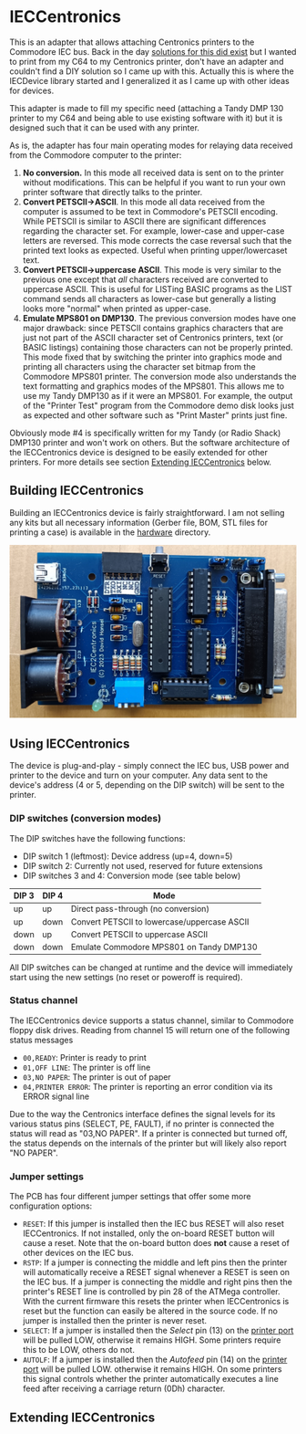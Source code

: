 # IECCentronics

This is an adapter that allows attaching Centronics printers to the Commodore IEC bus.
Back in the day [solutions for this did exist](https://www.youtube.com/watch?v=g8cB98p5IS4) but
I wanted to print from my C64 to my Centronics printer, don't have an adapter and couldn't find 
a DIY solution so I came up with this. Actually this is where the IECDevice library started and
I generalized it as I came up with other ideas for devices.

This adapter is made to fill my specific need (attaching a Tandy DMP 130 printer to my C64 and
being able to use existing software with it) but it is designed such that it can be used with
any printer.

As is, the adapter has four main operating modes for relaying data received from the Commodore 
computer to the printer:
1) **No conversion.** In this mode all received data is sent on to the printer without modifications.
This can be helpful if you want to run your own printer software that directly talks to the printer.
2) **Convert PETSCII->ASCII**. In this mode all data received from the computer is assumed to be text 
in Commodore's PETSCII encoding. While PETSCII is similar to ASCII there are significant differences 
regarding the character set. For example, lower-case and upper-case letters are reversed. This mode
corrects the case reversal such that the printed text looks as expected. Useful when printing
upper/lowercaset text.
3) **Convert PETSCII->uppercase ASCII**. This mode is very similar to the previous one except that
*all* characters received are converted to uppercase ASCII. This is useful for LISTing BASIC programs
as the LIST command sends all characters as lower-case but generally a listing looks more "normal"
when printed as upper-case.
4) **Emulate MPS801 on DMP130**. The previous conversion modes have one major drawback: since PETSCII
contains graphics characters that are just not part of the ASCII character set of Centronics printers,
text (or BASIC listings) containing those characters can not be properly printed. This mode fixed that
by switching the printer into graphics mode and printing all characters using the character set bitmap
from the Commodore MPS801 printer. The conversion mode also understands the text formatting and graphics
modes of the MPS801. This allows me to use my Tandy DMP130 as if it were an MPS801. For example, 
the output of the "Printer Test" program from the Commodore demo disk looks just as expected and other
software such as "Print Master" prints just fine.

Obviously mode #4 is specifically written for my Tandy (or Radio Shack) DMP130 printer and won't work
on others. But the software architecture of the IECCentronics device is designed to be easily extended
for other printers. For more details see section [Extending IECCentronics](#extending-ieccentronics) below.
  
## Building IECCentronics

Building an IECCentronics device is fairly straightforward. I am not selling any kits but all
necessary information (Gerber file, BOM, STL files for printing a case) is available in the
[hardware](hardware) directory.

![IECCentronics](pictures/pcb.jpg)

## Using IECCentronics

The device is plug-and-play - simply connect the IEC bus, USB power and printer to the device
and turn on your computer. Any data sent to the device's address (4 or 5, depending on the DIP
switch) will be sent to the printer. 

### DIP switches (conversion modes)

The DIP switches have the following functions:

- DIP switch 1 (leftmost): Device address (up=4, down=5)
- DIP switch 2: Currently not used, reserved for future extensions
- DIP switches 3 and 4: Conversion mode (see table below)
  
DIP 3 | DIP 4 | Mode
------|-------|-----
up    | up    | Direct pass-through (no conversion)
up    | down  | Convert PETSCII to lowercase/uppercase ASCII
down  | up    | Convert PETSCII to uppercase ASCII
down  | down  | Emulate Commodore MPS801 on Tandy DMP130

All DIP switches can be changed at runtime and the device will immediately start using the new 
settings (no reset or poweroff is required).

### Status channel

The IECCentronics device supports a status channel, similar to Commodore floppy disk drives. 
Reading from channel 15 will return one of the following status messages
- `00,READY`: Printer is ready to print
- `01,OFF LINE`: The printer is off line
- `03,NO PAPER`: The printer is out of paper
- `04,PRINTER ERROR`: The printer is reporting an error condition via its ERROR signal line

Due to the way the Centronics interface defines the signal levels for its various status pins
(SELECT, PE, FAULT), if no printer is connected the status will read as "03,NO PAPER". If a
printer is connected but turned off, the status depends on the internals of the printer but
will likely also report "NO PAPER".

### Jumper settings

The PCB has four different jumper settings that offer some more configuration options:
- `RESET`: If this jumper is installed then the IEC bus RESET will also reset IECCentronics.
  If not installed, only the on-board RESET button will cause a reset. Note that the on-board
  button does **not** cause a reset of other devices on the IEC bus.
- `RSTP`: If a jumper is connecting the middle and left pins then the printer will automatically
  receive a RESET signal whenever a RESET is seen on the IEC bus. If a jumper is connecting the
  middle and right pins then the printer's RESET line is controlled by pin 28 of the ATMega
  controller. With the current firmware this resets the printer when IECCentronics is reset but
  the function can easily be altered in the source code. If no jumper is installed then the
  printer is never reset.
- `SELECT`: If a jumper is installed then the *Select* pin (13) on the [printer port](https://www.lammertbies.nl/comm/cable/parallel) will be pulled LOW,
  otherwise it remains HIGH. Some printers require this to be LOW, others do not.
- `AUTOLF`: If a jumper is installed then the *Autofeed* pin (14) on the [printer port](https://www.lammertbies.nl/comm/cable/parallel) will be pulled LOW.
  otherwise it remains HIGH. On some printers this signal controls whether the printer automatically executes a line feed
  after receiving a carriage return (0Dh) character.

## Extending IECCentronics
